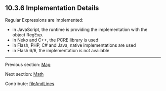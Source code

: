 ## 10.3.6 Implementation Details

Regular Expressions are implemented:
* in JavaScript, the runtime is providing the implementation with the object RegExp.
* in Neko and C++, the PCRE library is used
* in Flash, PHP, C# and Java, native implementations are used
* in Flash 6/8, the implementation is not available

---

Previous section: [Map](std-regex-map.md)

Next section: [Math](std-math.md)

Contribute: [fileAndLines](https://github.com/HaxeFoundation/HaxeManual/blob/master/10-std.tex#L239-239)